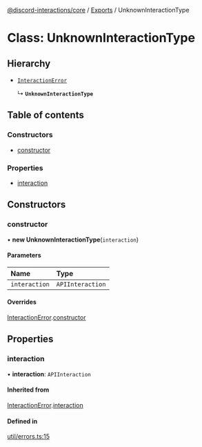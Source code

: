 [@discord-interactions/core](../README.md) / [Exports](../modules.md) / UnknownInteractionType

# Class: UnknownInteractionType

## Hierarchy

- [`InteractionError`](InteractionError.md)

  ↳ **`UnknownInteractionType`**

## Table of contents

### Constructors

- [constructor](UnknownInteractionType.md#constructor)

### Properties

- [interaction](UnknownInteractionType.md#interaction)

## Constructors

### constructor

• **new UnknownInteractionType**(`interaction`)

#### Parameters

| Name | Type |
| :------ | :------ |
| `interaction` | `APIInteraction` |

#### Overrides

[InteractionError](InteractionError.md).[constructor](InteractionError.md#constructor)

## Properties

### interaction

• **interaction**: `APIInteraction`

#### Inherited from

[InteractionError](InteractionError.md).[interaction](InteractionError.md#interaction)

#### Defined in

[util/errors.ts:15](https://github.com/ssMMiles/discord-interactions/blob/fae7bc7/packages/core/src/util/errors.ts#L15)
